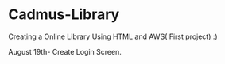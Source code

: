 # Cadmus-Library
Creating a Online Library Using HTML and AWS( First project) :)

August 19th- Create Login Screen.
